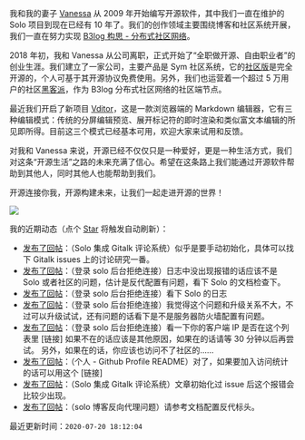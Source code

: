 我和我的妻子 [Vanessa](https://github.com/Vanessa219) 从 2009 年开始编写开源软件，其中我们一直在维护的 Solo 项目到现在已经有 10 年了。我们的创作领域主要围绕博客和社区系统开展，我们一直在努力实现 [B3log 构思 - 分布式社区网络](https://hacpai.com/article/1546941897596)。

2018 年初，我和 Vanessa 从公司离职，正式开始了“全职做开源、自由职业者”的创业生涯。我们建立了一家公司，主要产品是 Sym 社区系统，它的[社区版](https://github.com/88250/symphony)是完全开源的，个人可基于其开源协议免费使用。另外，我们也运营着一个超过 5 万用户的社区[黑客派](https://hacpai.com)，作为 B3log 分布式社区网络的社区端节点。

最近我们开启了新项目 [Vditor](https://github.com/Vanessa219/vditor)，这是一款浏览器端的 Markdown 编辑器，它有三种编辑模式：传统的分屏编辑预览、展开标记符的即时渲染和类似富文本编辑的所见即所得。目前这三个模式已经基本可用，欢迎大家来试用和反馈。

对我和 Vanessa 来说，开源已经不仅仅只是一种爱好，更是一种生活方式，我们对这条“开源生活”之路的未来充满了信心。希望在这条路上我们能通过开源软件帮助到其他人，同时其他人也能帮助到我们。

开源连接你我，开源构建未来，让我们一起走进开源的世界！

<a title="Hits" target="_blank" href="https://github.com/88250/88250"><img src="https://hits.b3log.org/88250/88250.svg"></a>

我的近期动态（点个 [Star](https://github.com/88250/88250) 将触发自动刷新）：

<!--events start -->

* [发布了回帖](https://hacpai.com/article/1594988019287/comment/1595234799824#comments)：（Solo 集成 Gitalk 评论系统）似乎是要手动初始化，具体可以找下 Gitalk issues 上的讨论研究一番。
* [发布了回帖](https://hacpai.com/article/1595226963494/comment/1595231314445#comments)：（登录 solo 后台拒绝连接）日志中没出现报错的话应该不是 Solo 或者社区的问题，估计是反代配置有问题，看下 Solo 的文档检查下。
* [发布了回帖](https://hacpai.com/article/1595226963494/comment/1595229962617#comments)：（登录 solo 后台拒绝连接）看下 Solo 的日志
* [发布了回帖](https://hacpai.com/article/1595226963494/comment/1595228355672#comments)：（登录 solo 后台拒绝连接）我觉得这个问题和升级关系不大，不过可以升级试试，还有问题的话看下是不是服务器防火墙配置有问题。
* [发布了回帖](https://hacpai.com/article/1595226963494/comment/1595227359814#comments)：（登录 solo 后台拒绝连接）看一下你的客户端 IP 是否在这个列表里 [链接] 如果不在的话应该是其他原因，如果在的话请等 30 分钟以后再尝试。 另外，如果在的话，你应该也访问不了社区的……
* [发布了回帖](https://hacpai.com/article/1595075885588/comment/1595219245413#comments)：（个人 - Github Profile README）对了，如果要加入访问统计的话可以用这个 [链接]
* [发布了回帖](https://hacpai.com/article/1594988019287/comment/1595210025827#comments)：（Solo 集成 Gitalk 评论系统）文章初始化过 issue 后这个报错会比较少出现。
* [发布了回帖](https://hacpai.com/article/1595199875500/comment/1595203251435#comments)：（solo 博客反向代理问题）请参考文档配置反代标头。

最近更新时间：`2020-07-20 18:12:04`

<!--events end -->
